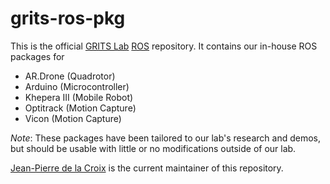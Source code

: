 grits-ros-pkg
=============

This is the official [GRITS Lab](http://www.gritslab.gatech.edu) [ROS](http://ros.org) repository. It contains our in-house ROS packages for

+ AR.Drone (Quadrotor)
+ Arduino (Microcontroller)
+ Khepera III (Mobile Robot)
+ Optitrack (Motion Capture)
+ Vicon (Motion Capture)

*Note*: These packages have been tailored to our lab's research and demos, but should be usable with little or no modifications outside of our lab.

[Jean-Pierre de la Croix](http://jpdelacroix.com/#contact) is the current maintainer of this repository.
